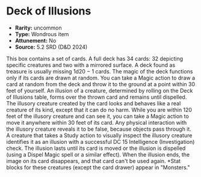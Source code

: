 
# Deck of Illusions

* **Rarity:** uncommon
* **Type:** Wondrous item
* **Attunement:** No
* **Source:** 5.2 SRD (D&D 2024)


This box contains a set of cards. A full deck has 34 cards: 32 depicting specific creatures and two with a mirrored surface. A deck found as treasure is usually missing 1d20 − 1 cards. The magic of the deck functions only if its cards are drawn at random. You can take a Magic action to draw a card at random from the deck and throw it to the ground at a point within 30 feet of yourself. An illusion of a creature, determined by rolling on the Deck of Illusions table, forms over the thrown card and remains until dispelled. The illusory creature created by the card looks and behaves like a real creature of its kind, except that it can do no harm. While you are within 120 feet of the illusory creature and can see it, you can take a Magic action to move it anywhere within 30 feet of its card. Any physical interaction with the illusory creature reveals it to be false, because objects pass through it. A creature that takes a Study action to visually inspect the illusory creature identifies it as an illusion with a successful DC 15 Intelligence (Investigation) check. The illusion lasts until its card is moved or the illusion is dispelled (using a Dispel Magic spell or a similar effect). When the illusion ends, the image on its card disappears, and that card can't be used again. \*Stat blocks for these creatures (except the card drawer) appear in "Monsters."
